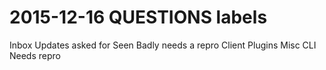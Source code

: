 # 2015-12-16 QUESTIONS labels 

Inbox
Updates asked for
Seen
Badly needs a repro
Client
Plugins
Misc
CLI
Needs repro
